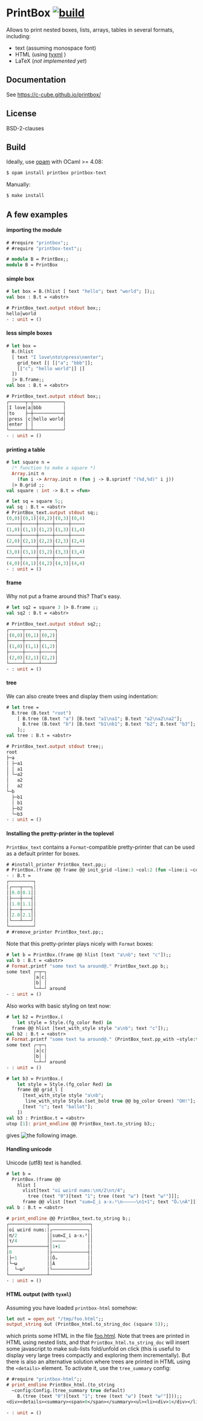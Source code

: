 # PrintBox [![build](https://github.com/c-cube/printbox/actions/workflows/main.yml/badge.svg)](https://github.com/c-cube/printbox/actions/workflows/main.yml)

Allows to print nested boxes, lists, arrays, tables in several formats,
including:

- text (assuming monospace font)
- HTML (using [tyxml](https://github.com/ocsigen/tyxml/) )
- LaTeX (*not implemented yet*)


## Documentation

See https://c-cube.github.io/printbox/

## License

BSD-2-clauses

## Build

Ideally, use [opam](http://opam.ocaml.org/) with OCaml >= 4.08:

```sh non-deterministic=command
$ opam install printbox printbox-text
```

Manually:

```sh non-deterministic=command
$ make install
```

## A few examples

#### importing the module

```ocaml
# #require "printbox";;
# #require "printbox-text";;

# module B = PrintBox;;
module B = PrintBox
```

#### simple box

```ocaml
# let box = B.(hlist [ text "hello"; text "world"; ]);;
val box : B.t = <abstr>

# PrintBox_text.output stdout box;;
hello│world
- : unit = ()
```

#### less simple boxes

```ocaml
# let box =
  B.(hlist
  [ text "I love\nto\npress\nenter";
    grid_text [| [|"a"; "bbb"|];
    [|"c"; "hello world"|] |]
  ])
  |> B.frame;;
val box : B.t = <abstr>

# PrintBox_text.output stdout box;;
┌──────┬─┬───────────┐
│I love│a│bbb        │
│to    ├─┼───────────┤
│press │c│hello world│
│enter │ │           │
└──────┴─┴───────────┘
- : unit = ()
```

#### printing a table

```ocaml
# let square n =
  (* function to make a square *)
  Array.init n
    (fun i -> Array.init n (fun j -> B.sprintf "(%d,%d)" i j))
  |> B.grid ;;
val square : int -> B.t = <fun>

# let sq = square 5;;
val sq : B.t = <abstr>
# PrintBox_text.output stdout sq;;
(0,0)│(0,1)│(0,2)│(0,3)│(0,4)
─────┼─────┼─────┼─────┼─────
(1,0)│(1,1)│(1,2)│(1,3)│(1,4)
─────┼─────┼─────┼─────┼─────
(2,0)│(2,1)│(2,2)│(2,3)│(2,4)
─────┼─────┼─────┼─────┼─────
(3,0)│(3,1)│(3,2)│(3,3)│(3,4)
─────┼─────┼─────┼─────┼─────
(4,0)│(4,1)│(4,2)│(4,3)│(4,4)
- : unit = ()
```

#### frame

Why not put a frame around this? That's easy.

```ocaml
# let sq2 = square 3 |> B.frame ;;
val sq2 : B.t = <abstr>

# PrintBox_text.output stdout sq2;;
┌─────┬─────┬─────┐
│(0,0)│(0,1)│(0,2)│
├─────┼─────┼─────┤
│(1,0)│(1,1)│(1,2)│
├─────┼─────┼─────┤
│(2,0)│(2,1)│(2,2)│
└─────┴─────┴─────┘
- : unit = ()
```

#### tree

We can also create trees and display them using indentation:

```ocaml
# let tree =
  B.tree (B.text "root")
    [ B.tree (B.text "a") [B.text "a1\na1"; B.text "a2\na2\na2"];
      B.tree (B.text "b") [B.text "b1\nb1"; B.text "b2"; B.text "b3"];
    ];;
val tree : B.t = <abstr>

# PrintBox_text.output stdout tree;;
root
├─a
│ ├─a1
│ │ a1
│ └─a2
│   a2
│   a2
└─b
  ├─b1
  │ b1
  ├─b2
  └─b3
- : unit = ()
```

#### Installing the pretty-printer in the toplevel

`PrintBox_text` contains a `Format`-compatible pretty-printer that
can be used as a default printer for boxes.

```ocaml
# #install_printer PrintBox_text.pp;;
# PrintBox.(frame @@ frame @@ init_grid ~line:3 ~col:2 (fun ~line:i ~col:j -> sprintf "%d.%d" i j));;
- : B.t =
┌─────────┐
│┌───┬───┐│
││0.0│0.1││
│├───┼───┤│
││1.0│1.1││
│├───┼───┤│
││2.0│2.1││
│└───┴───┘│
└─────────┘
# #remove_printer PrintBox_text.pp;;
```

Note that this pretty-printer plays nicely with `Format` boxes:

```ocaml
# let b = PrintBox.(frame @@ hlist [text "a\nb"; text "c"]);;
val b : B.t = <abstr>
# Format.printf "some text %a around@." PrintBox_text.pp b;;
some text ┌─┬─┐
          │a│c│
          │b│ │
          └─┴─┘ around
- : unit = ()
```

Also works with basic styling on text now:

```ocaml
# let b2 = PrintBox.(
    let style = Style.(fg_color Red) in
  frame @@ hlist [text_with_style style "a\nb"; text "c"]);;
val b2 : B.t = <abstr>
# Format.printf "some text %a around@." (PrintBox_text.pp_with ~style:true) b2;;
some text ┌─┬─┐
          │a│c│
          │b│ │
          └─┴─┘ around
- : unit = ()
```

```ocaml non-deterministic=command
# let b3 = PrintBox.(
    let style = Style.(fg_color Red) in
    frame @@ grid_l [
      [text_with_style style "a\nb";
       line_with_style Style.(set_bold true @@ bg_color Green) "OH!"];
      [text "c"; text "ballot"];
    ])
val b3 : PrintBox.t = <abstr>
utop [1]: print_endline @@ PrintBox_text.to_string b3;;
```

gives ![the following image](./.screen1.png).

#### Handling unicode

Unicode (utf8) text is handled.

```ocaml
# let b =
  PrintBox.(frame @@
    hlist [
      vlist[text "oï ωεird nums:\nπ/2\nτ/4";
        tree (text "0")[text "1"; tree (text "ω") [text "ω²"]]];
      frame @@ vlist [text "sum=Σ_i a·xᵢ²\n—————\n1+1"; text "Ōₒ\nÀ"]]);;
val b : B.t = <abstr>

# print_endline @@ PrintBox_text.to_string b;;
┌──────────────┬───────────────┐
│oï ωεird nums:│┌─────────────┐│
│π/2           ││sum=Σ_i a·xᵢ²││
│τ/4           ││—————        ││
├──────────────┤│1+1          ││
│0             │├─────────────┤│
│├─1           ││Ōₒ           ││
│└─ω           ││À            ││
│  └─ω²        │└─────────────┘│
└──────────────┴───────────────┘
- : unit = ()
```

#### HTML output (with `tyxml`)

Assuming you have loaded `printbox-html` somehow:

```ocaml non-deterministic=command
let out = open_out "/tmp/foo.html";;
output_string out (PrintBox_html.to_string_doc (square 5));;
```

which prints some HTML in the file [foo.html](docs/foo.html).
Note that trees are printed in HTML using nested lists, and
that `PrintBox_html.to_string_doc` will insert some javascript to
make sub-lists fold/unfold on click (this is useful to display very large
trees compactly and exploring them incrementally). But there is also
an alternative solution where trees are printed in HTML using the
`<details>` element. To activate it, use the `tree_summary` config:

```ocaml
# #require "printbox-html";;
# print_endline PrintBox_html.(to_string
  ~config:Config.(tree_summary true default)
    B.(tree (text "0")[text "1"; tree (text "ω") [text "ω²"]]));;
<div><details><summary><span>0</span></summary><ul><li><div>1</div></li><li><details><summary><span>ω</span></summary><ul><li><div>ω²</div></li></ul></details></li></ul></details></div>

- : unit = ()
```
